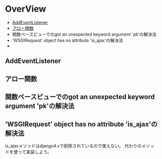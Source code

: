 # OverView
- [AddEventListener](#01)
- [アロー関数](#02)
- 関数ベースビューでのgot an unexpected keyword argument 'pk'の解決法
- 'WSGIRequest' object has no attribute 'is_ajax'の解決法
- 
<a id="01"></a>
## AddEventListener



<a id="02"></a>
## アロー関数

## 関数ベースビューでのgot an unexpected keyword argument 'pk'の解決法

## 'WSGIRequest' object has no attribute 'is_ajax'の解決法
is_ajaxメソッドはdjango4.xで削除されているので使えない。
代わりのメソッドを使って実装しよう。
